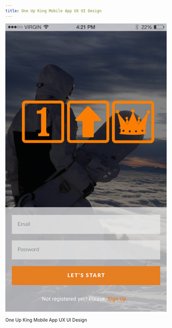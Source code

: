 ```yaml
---
title: One Up King Mobile App UX UI Design
---
```



![One Up King](assets/img/work/proj-1/img1.png)

One Up King Mobile App UX UI Design

